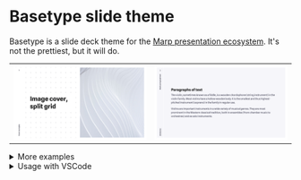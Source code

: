 # Basetype slide theme

Basetype is a slide deck theme for the [Marp presentation ecosystem](https://marp.app/). It's not the prettiest, but it will do.

<table>
<tr>
<td><img src="previews/sample-covers.007.png" alt="Sample cover page" /></td>
<td><img src="previews/sample-pages.001.png" alt="Sample content page" /></td>
</tr>
</table>

<details>
<summary>More examples</summary>
<table>
<tr>
<td><img src="previews/sample-covers.005.png" alt="Sample cover page" /></td>
<td><img src="previews/sample-pages.008.png" alt="Sample cover page" /></td>
<td><img src="previews/sample-pages.003.png" alt="Sample content page" /></td>
</tr>
<tr>
<td><img src="previews/sample-pages.005.png" alt="Sample content page" /></td>
<td><img src="previews/sample-pages.007.png" alt="Sample content page" /></td>
<td><img src="previews/sample-pages.011.png" alt="Sample content page" /></td>
</tr>
</table>
</details>

<details>
<summary>Usage with VSCode</summary>

- Install the [Marp VSCode extension](https://marketplace.visualstudio.com/items?itemName=marp-team.marp-vscode)

- Make a new workspace for your slide deck. Update `.vscode/settings.json` in your workspace with:

  ```json
  {
    "markdown.marp.enableHtml": true,
    "markdown.marp.themes": ["./themes/basetype.css"]
  }
  ```

- Create `./themes/basetype.css`:

  ```css
  /* @theme basetype */
  @import url("https://cdn.jsdelivr.net/gh/rstacruz/marp-basetype@a7ecdf618582535af754c062dffe8c0e05180ef7/basetype.css");
  ```

- Create your first presentation: (eg, `hello.md`)

  ```js
  ---
  marp: true
  theme: basetype
  ---

  # Hello from Marp!
  This is a presentation.
  ```

- Open the Markdown preview and enjoy (`ctrl-k v`) 🎉

</details>
